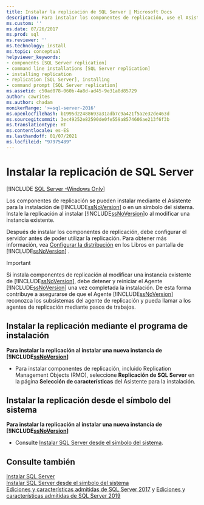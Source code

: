 ```yaml
---
title: Instalar la replicación de SQL Server | Microsoft Docs
description: Para instalar los componentes de replicación, use el Asistente para la instalación de SQL Server o una ventana de símbolo del sistema.
ms.custom: ''
ms.date: 07/26/2017
ms.prod: sql
ms.reviewer: ''
ms.technology: install
ms.topic: conceptual
helpviewer_keywords:
- components [SQL Server replication]
- command line installations [SQL Server replication]
- installing replication
- replication [SQL Server], installing
- command prompt [SQL Server replication]
ms.assetid: c50ad078-060b-4a8d-ad45-9e31a8d85729
author: cawrites
ms.author: chadam
monikerRange: '>=sql-server-2016'
ms.openlocfilehash: b1995d22488693a31adb7c9a421f5a2e32de463d
ms.sourcegitcommit: 3ec49252e82590de0fe559a8574606ae213f6f3b
ms.translationtype: HT
ms.contentlocale: es-ES
ms.lasthandoff: 01/07/2021
ms.locfileid: "97975489"
---
```

# <a name="install-sql-server-replication"></a>Instalar la replicación de SQL Server

[!INCLUDE [SQL Server -Windows Only](../../includes/applies-to-version/sql-windows-only.md)]

Los componentes de replicación se pueden instalar mediante el Asistente para la instalación de [!INCLUDE[ssNoVersion](../../includes/ssnoversion-md.md)] o en un símbolo del sistema. Instale la replicación al instalar [!INCLUDE[ssNoVersion](../../includes/ssnoversion-md.md)]o al modificar una instancia existente.  
  
Después de instalar los componentes de replicación, debe configurar el servidor antes de poder utilizar la replicación. Para obtener más información, vea [Configurar la distribución](../../relational-databases/replication/configure-distribution.md) en los Libros en pantalla de [!INCLUDE[ssNoVersion](../../includes/ssnoversion-md.md)] .  
  
>[!IMPORTANT]  
>Si instala componentes de replicación al modificar una instancia existente de [!INCLUDE[ssNoVersion](../../includes/ssnoversion-md.md)], debe detener y reiniciar el Agente [!INCLUDE[ssNoVersion](../../includes/ssnoversion-md.md)] una vez completada la instalación. De esta forma contribuye a asegurarse de que el Agente [!INCLUDE[ssNoVersion](../../includes/ssnoversion-md.md)] reconozca los subsistemas del agente de replicación y pueda llamar a los agentes de replicación mediante pasos de trabajos.  
  
## <a name="installing-replication-by-using-setup"></a>Instalar la replicación mediante el programa de instalación  
**Para instalar la replicación al instalar una nueva instancia de [!INCLUDE[ssNoVersion](../../includes/ssnoversion-md.md)]**  
  
- Para instalar componentes de replicación, incluido Replication Management Objects (RMO), seleccione **Replicación de SQL Server** en la página **Selección de características** del Asistente para la instalación.  
  
## <a name="installing-replication-from-the-command-prompt"></a>Instalar la replicación desde el símbolo del sistema  
 **Para instalar la replicación al instalar una nueva instancia de [!INCLUDE[ssNoVersion](../../includes/ssnoversion-md.md)]**  
  
- Consulte [Instalar SQL Server desde el símbolo del sistema](./install-sql-server-from-the-command-prompt.md).  
  
## <a name="see-also"></a>Consulte también  
 [Instalar SQL Server](../../database-engine/install-windows/install-sql-server.md)   
 [Instalar SQL Server desde el símbolo del sistema](./install-sql-server-from-the-command-prompt.md)   
 [Ediciones y características admitidas de SQL Server 2017](../../sql-server/editions-and-components-of-sql-server-2017.md) y [Ediciones y características admitidas de SQL Server 2019](../../sql-server/editions-and-components-of-sql-server-version-15.md)
  
